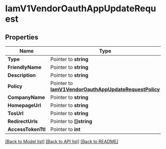 # IamV1VendorOauthAppUpdateRequest

## Properties

Name | Type | Description | Notes
------------ | ------------- | ------------- | -------------
**Type** | Pointer to **string** |  |
**FriendlyName** | Pointer to **string** |  |
**Description** | Pointer to **string** |  |
**Policy** | Pointer to [**IamV1VendorOauthAppUpdateRequestPolicy**](IamV1VendorOauthAppUpdateRequestPolicy.md) |  |
**CompanyName** | Pointer to **string** |  |
**HomepageUrl** | Pointer to **string** |  |
**TosUrl** | Pointer to **string** |  |
**RedirectUrls** | Pointer to **[]string** |  |
**AccessTokenTtl** | Pointer to **int** |  |

[[Back to Model list]](../README.md#documentation-for-models) [[Back to API list]](../README.md#documentation-for-api-endpoints) [[Back to README]](../README.md)


